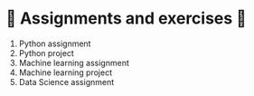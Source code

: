 # 📖 Assignments and exercises 🚀

1. Python assignment
2. Python project
3. Machine learning assignment
4. Machine learning project
5. Data Science assignment
